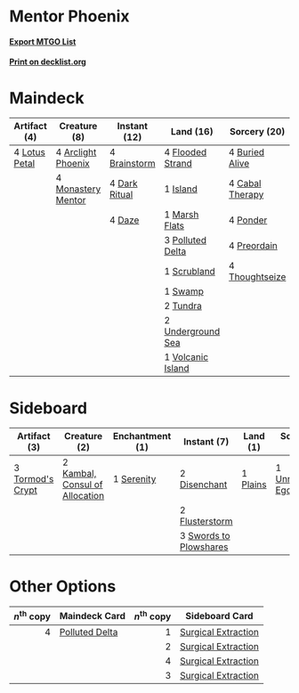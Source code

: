 # Mentor Phoenix

#### [Export MTGO List](../collection/Mentor%20Phoenix/Mentor%20Phoenix.txt)
#### [Print on decklist.org](http://decklist.org/?deckmain=4%09Arclight%20Phoenix%0A4%09Brainstorm%0A4%09Buried%20Alive%0A4%09Cabal%20Therapy%0A4%09Dark%20Ritual%0A4%09Daze%0A4%09Flooded%20Strand%0A1%09Island%0A4%09Lotus%20Petal%0A1%09Marsh%20Flats%0A4%09Monastery%20Mentor%0A3%09Polluted%20Delta%0A4%09Ponder%0A4%09Preordain%0A1%09Scrubland%0A1%09Swamp%0A4%09Thoughtseize%0A2%09Tundra%0A2%09Underground%20Sea%0A1%09Volcanic%20Island&deckside=2%09Disenchant%0A2%09Flusterstorm%0A2%09Kambal,%20Consul%20of%20Allocation%0A1%09Plains%0A1%09Serenity%0A3%09Swords%20to%20Plowshares%0A3%09Tormod's%20Crypt%0A1%09Unmoored%20Ego)
# Maindeck

|                                      Artifact (4)                                      |                                        Creature (8)                                         |                                      Instant (12)                                      |                                         Land (16)                                          |                                       Sorcery (20)                                       |
|----------------------------------------------------------------------------------------|---------------------------------------------------------------------------------------------|----------------------------------------------------------------------------------------|--------------------------------------------------------------------------------------------|------------------------------------------------------------------------------------------|
|4 [Lotus Petal](http://gatherer.wizards.com/Pages/Card/Details.aspx?multiverseid=420602)|4 [Arclight Phoenix](http://gatherer.wizards.com/Pages/Card/Details.aspx?multiverseid=452841)|4 [Brainstorm](http://gatherer.wizards.com/Pages/Card/Details.aspx?multiverseid=382871) |4 [Flooded Strand](http://gatherer.wizards.com/Pages/Card/Details.aspx?multiverseid=405098) |4 [Buried Alive](http://gatherer.wizards.com/Pages/Card/Details.aspx?multiverseid=270455) |
|                                                                                        |4 [Monastery Mentor](http://gatherer.wizards.com/Pages/Card/Details.aspx?multiverseid=391883)|4 [Dark Ritual](http://gatherer.wizards.com/Pages/Card/Details.aspx?multiverseid=205422)|1 [Island](http://gatherer.wizards.com/Pages/Card/Details.aspx?multiverseid=439602)         |4 [Cabal Therapy](http://gatherer.wizards.com/Pages/Card/Details.aspx?multiverseid=265166)|
|                                                                                        |                                                                                             |4 [Daze](http://gatherer.wizards.com/Pages/Card/Details.aspx?multiverseid=413586)       |1 [Marsh Flats](http://gatherer.wizards.com/Pages/Card/Details.aspx?multiverseid=426064)    |4 [Ponder](http://gatherer.wizards.com/Pages/Card/Details.aspx?multiverseid=451051)       |
|                                                                                        |                                                                                             |                                                                                        |3 [Polluted Delta](http://gatherer.wizards.com/Pages/Card/Details.aspx?multiverseid=405104) |4 [Preordain](http://gatherer.wizards.com/Pages/Card/Details.aspx?multiverseid=265979)    |
|                                                                                        |                                                                                             |                                                                                        |1 [Scrubland](http://gatherer.wizards.com/Pages/Card/Details.aspx?multiverseid=383083)      |4 [Thoughtseize](http://gatherer.wizards.com/Pages/Card/Details.aspx?multiverseid=438676) |
|                                                                                        |                                                                                             |                                                                                        |1 [Swamp](http://gatherer.wizards.com/Pages/Card/Details.aspx?multiverseid=439603)          |                                                                                          |
|                                                                                        |                                                                                             |                                                                                        |2 [Tundra](http://gatherer.wizards.com/Pages/Card/Details.aspx?multiverseid=383139)         |                                                                                          |
|                                                                                        |                                                                                             |                                                                                        |2 [Underground Sea](http://gatherer.wizards.com/Pages/Card/Details.aspx?multiverseid=383142)|                                                                                          |
|                                                                                        |                                                                                             |                                                                                        |1 [Volcanic Island](http://gatherer.wizards.com/Pages/Card/Details.aspx?multiverseid=383147)|                                                                                          |


# Sideboard

|                                       Artifact (3)                                        |                                              Creature (2)                                               |                                  Enchantment (1)                                  |                                           Instant (7)                                           |                                     Land (1)                                      |                                       Sorcery (1)                                       |
|-------------------------------------------------------------------------------------------|---------------------------------------------------------------------------------------------------------|-----------------------------------------------------------------------------------|-------------------------------------------------------------------------------------------------|-----------------------------------------------------------------------------------|-----------------------------------------------------------------------------------------|
|3 [Tormod's Crypt](http://gatherer.wizards.com/Pages/Card/Details.aspx?multiverseid=389723)|2 [Kambal, Consul of Allocation](http://gatherer.wizards.com/Pages/Card/Details.aspx?multiverseid=417756)|1 [Serenity](http://gatherer.wizards.com/Pages/Card/Details.aspx?multiverseid=4586)|2 [Disenchant](http://gatherer.wizards.com/Pages/Card/Details.aspx?multiverseid=201162)          |1 [Plains](http://gatherer.wizards.com/Pages/Card/Details.aspx?multiverseid=439601)|1 [Unmoored Ego](http://gatherer.wizards.com/Pages/Card/Details.aspx?multiverseid=452962)|
|                                                                                           |                                                                                                         |                                                                                   |2 [Flusterstorm](http://gatherer.wizards.com/Pages/Card/Details.aspx?multiverseid=382942)        |                                                                                   |                                                                                         |
|                                                                                           |                                                                                                         |                                                                                   |3 [Swords to Plowshares](http://gatherer.wizards.com/Pages/Card/Details.aspx?multiverseid=383119)|                                                                                   |                                                                                         |


# Other Options

|*n*<sup>th</sup> copy|                                      Maindeck Card                                      |*n*<sup>th</sup> copy|                                        Sideboard Card                                        |
|--------------------:|-----------------------------------------------------------------------------------------|--------------------:|----------------------------------------------------------------------------------------------|
|                    4|[Polluted Delta](http://gatherer.wizards.com/Pages/Card/Details.aspx?multiverseid=405104)|                    1|[Surgical Extraction](http://gatherer.wizards.com/Pages/Card/Details.aspx?multiverseid=397706)|
|                     |                                                                                         |                    2|[Surgical Extraction](http://gatherer.wizards.com/Pages/Card/Details.aspx?multiverseid=397706)|
|                     |                                                                                         |                    4|[Surgical Extraction](http://gatherer.wizards.com/Pages/Card/Details.aspx?multiverseid=397706)|
|                     |                                                                                         |                    3|[Surgical Extraction](http://gatherer.wizards.com/Pages/Card/Details.aspx?multiverseid=397706)|

